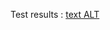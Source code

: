 Test results : [text ALT](https://github.com/Quentin55555/tp-r504/actions/workflows/pytest.yml/badge.svg)

